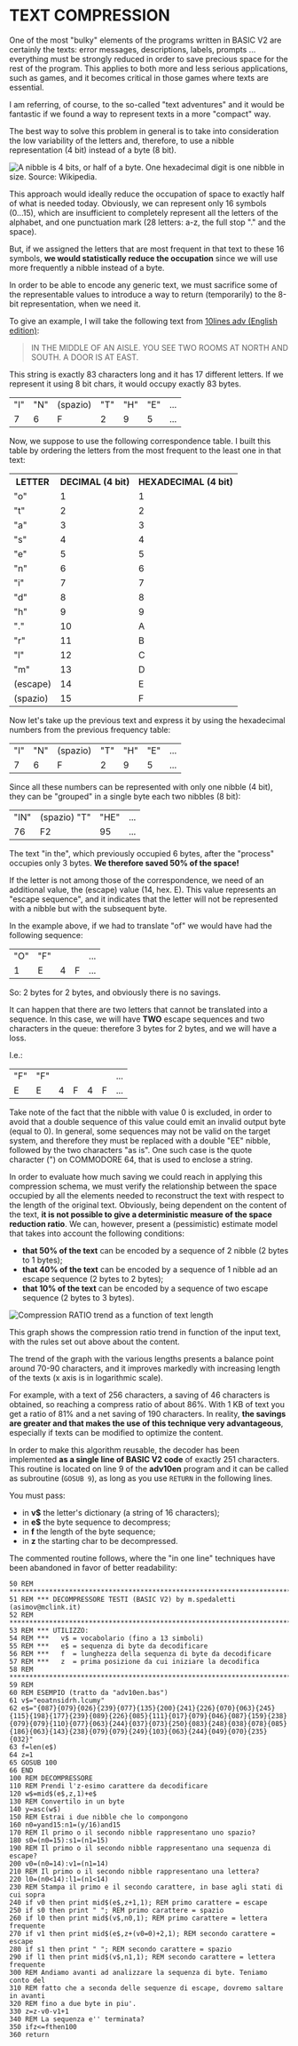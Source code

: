 ﻿# TEXT COMPRESSION

One of the most "bulky" elements of the programs written in BASIC V2 are certainly the texts: error messages, descriptions, labels, prompts ... everything must be strongly reduced in order to save precious space for the rest of the program. This applies to both more and less serious applications, such as games, and it becomes critical in those games where texts are essential. 

I am referring, of course, to the so-called "text adventures" and it would be fantastic if we found a way to represent texts in a more "compact" way.

The best way to solve this problem in general is to take into consideration the low variability of the letters and, therefore, to use a nibble representation (4 bit) instead of a byte (8 bit).

![A nibble is 4 bits, or half of a byte. One hexadecimal digit is one nibble in size. Source: Wikipedia.](https://commons.wikimedia.org/wiki/File:Nibbles_in_a_byte.PNG)

This approach would ideally reduce the occupation of space to exactly half of what is needed today. Obviously, we can represent only 16 symbols (0...15), which are insufficient to completely represent all the letters of the alphabet, and one punctuation mark (28 letters: a-z, the full stop "." and the space). 

But, if we assigned the letters that are most frequent in that text to these 16 symbols, **we would statistically reduce the occupation** since we will use more frequently a nibble instead of a byte. 

In order to be able to encode any generic text, we must sacrifice some of the representable values to introduce a way to return (temporarily) to the 8-bit representation, when we need it.

To give an example, I will take the following text from [10lines adv (English edition)](https://github.com/spotlessmind1975/adv10en):

> IN THE MIDDLE OF AN AISLE. YOU SEE TWO ROOMS AT NORTH AND SOUTH. A DOOR IS AT EAST.

This string is exactly 83 characters long and it has 17 different letters. If we represent it using 8 bit chars, it would occupy exactly 83 bytes.

<table>
    <tr>
        <td>"I"</td>
        <td>"N"</td>
        <td>(spazio)</td>
        <td>"T"</td>
        <td>"H"</td>
        <td>"E"</td>
        <td>...</td>
    </tr>
    <tr>
        <td>7</td>
        <td>6</td>
        <td>F</td>
        <td>2</td>
        <td>9</td>
        <td>5</td>
        <td>...</td>
    </tr>
</table>

Now, we suppose to use the following correspondence table. I built this table by ordering the letters from the most frequent to the least one in that text:

<table>
    <tr>
        <th>LETTER</th>
        <th>DECIMAL (4 bit)</th>
        <th>HEXADECIMAL (4 bit)</th>
    </tr>
    <tr>
        <td>"o"</td>
        <td>1</td>
        <td>1</td>
    </tr>
    <tr>
        <td>"t"</td>
        <td>2</td>
        <td>2</td>
    </tr>
    <tr>
        <td>"a"</td>
        <td>3</td>
        <td>3</td>
    </tr>
    <tr>
        <td>"s"</td>
        <td>4</td>
        <td>4</td>
    </tr>
    <tr>
        <td>"e"</td>
        <td>5</td>
        <td>5</td>
    </tr>
    <tr>
        <td>"n"</td>
        <td>6</td>
        <td>6</td>
    </tr>
    <tr>
        <td>"i"</td>
        <td>7</td>
        <td>7</td>
    </tr>
    <tr>
        <td>"d"</td>
        <td>8</td>
        <td>8</td>
    </tr>
    <tr>
        <td>"h"</td>
        <td>9</td>
        <td>9</td>
    </tr>
    <tr>
        <td>"."</td>
        <td>10</td>
        <td>A</td>
    </tr>
    <tr>
        <td>"r"</td>
        <td>11</td>
        <td>B</td>
    </tr>
    <tr>
        <td>"l"</td>
        <td>12</td>
        <td>C</td>
    </tr>
    <tr>
        <td>"m"</td>
        <td>13</td>
        <td>D</td>
    </tr>
    <tr>
        <td>(escape)</td>
        <td>14</td>
        <td>E</td>
    </tr>
    <tr>
        <td>(spazio)</td>
        <td>15</td>
        <td>F</td>
    </tr>
</table>

Now let's take up the previous text and express it by using the hexadecimal numbers from the previous frequency table: 

<table>
    <tr>
        <td>"I"</td>
        <td>"N"</td>
        <td>(spazio)</td>
        <td>"T"</td>
        <td>"H"</td>
        <td>"E"</td>
        <td>...</td>
    </tr>
    <tr>
        <td>7</td>
        <td>6</td>
        <td>F</td>
        <td>2</td>
        <td>9</td>
        <td>5</td>
        <td>...</td>
    </tr>
</table>

Since all these numbers can be represented with only one nibble (4 bit), they can be "grouped" in a single byte each two nibbles (8 bit):

<table>
    <tr>
        <td>"IN"</td>
        <td>(spazio) "T"</td>
        <td>"HE"</td>
        <td>...</td>
    </tr>
    <tr>
        <td>76</td>
        <td>F2</td>
        <td>95</td>
        <td>...</td>
    </tr>
</table>

The text "in the", which previously occupied 6 bytes, after the "process" occupies only 3 bytes. **We therefore saved 50% of the space!**

If the letter is not among those of the correspondence, we need of an additional value, the (escape) value (14, hex. E). This value represents an "escape sequence", and it indicates that the letter will not be represented with a nibble but with the subsequent byte.

In the example above, if we had to translate "of" we would have had the following sequence: 

<table>
    <tr>
        <td>"O"</td>
        <td>"F"</td>
        <td></td>
        <td></td>
        <td>...</td>
    </tr>
    <tr>
        <td>1</td>
        <td>E</td>
        <td>4</td>
        <td>F</td>
        <td>...</td>
    </tr>
</table>

So: 2 bytes for 2 bytes, and obviously there is no savings.

It can happen that there are two letters that cannot be translated into a sequence. In this case, we will have **TWO** escape sequences and two characters in the queue: therefore 3 bytes for 2 bytes, and we will have a loss.

I.e.:

<table>
    <tr>
        <td>"F"</td>
        <td>"F"</td>
        <td></td>
        <td></td>
        <td></td>
        <td></td>
        <td>...</td>
    </tr>
    <tr>
        <td>E</td>
        <td>E</td>
        <td>4</td>
        <td>F</td>
        <td>4</td>
        <td>F</td>
        <td>...</td>
    </tr>
</table>

Take note of the fact that the nibble with value 0 is excluded, in order to avoid that a double sequence of this value could emit an invalid output byte (equal to 0). In general, some sequences may not be valid on the target system, and therefore they must be replaced with a double "EE" nibble, followed by the two characters "as is". One such case is the quote character (") on COMMODORE 64, that is used to enclose a string.

In order to evaluate how much saving we could reach in applying this compression schema, we must verify the relationship between the space occupied by all the elements needed to reconstruct the text with respect to the length of the original text. Obviously, being dependent on the content of the text, **it is not possible to give a deterministic measure of the space reduction ratio**. We can, however, present a (pessimistic) estimate model that takes into account the following conditions:

 - **that 50% of the text** can be encoded by a sequence of 2 nibble (2 bytes to 1 bytes);
 - **that 40% of the text** can be encoded by a sequence of 1 nibble ad an escape sequence (2 bytes to 2 bytes);
 - **that 10% of the text** can be encoded by a sequence of two escape sequence (2 bytes to 3 bytes).

![Compression RATIO trend as a function of text length
](compression_ratio.png)

This graph shows the compression ratio trend in function of the input text, with the rules set out above about the content.

The trend of the graph with the various lengths presents a balance point around 70-90 characters, and it improves markedly with increasing length of the texts (x axis is in logarithmic scale).

For example, with a text of 256 characters, a saving of 46 characters is obtained, so reaching a compress ratio of about 86%. With 1 KB of text you get a ratio of 81% and a net saving of 190 characters. In reality, **the savings are greater and that makes the use of this technique very advantageous**, especially if texts can be modified to optimize the content.

In order to make this algorithm reusable, the decoder has been implemented **as a single line of BASIC V2 code** of exactly 251 characters. This routine is located on line 9 of the **adv10en** program and it can be called as subroutine (<code>GOSUB 9</code>), as long as you use <code>RETURN</code> in the following lines.

You must pass:
- in **v$** the letter's dictionary (a string of 16 characters);
- in **e$** the byte sequence to decompress;
- in **f** the length of the byte sequence;
- in **z** the starting char to be decompressed.

The commented routine follows, where the "in one line" techniques have been abandoned in favor of better readability:

<pre><code>50 REM *************************************************************************
51 REM *** DECOMPRESSORE TESTI (BASIC V2) by m.spedaletti (asimov@mclink.it)
52 REM *************************************************************************
53 REM *** UTILIZZO:
54 REM ***   v$ = vocabolario (fino a 13 simboli)
55 REM ***   e$ = sequenza di byte da decodificare
56 REM ***   f  = lunghezza della sequenza di byte da decodificare
57 REM ***   z  = prima posizione da cui iniziare la decodifica
58 REM ****************************************************************************
59 REM
60 REM ESEMPIO (tratto da "adv10en.bas")
61 v$="eoatnsidrh.lcumy"
62 e$="{087}{079}{026}{239}{077}{135}{200}{241}{226}{070}{063}{245}{115}{198}{177}{239}{089}{226}{085}{111}{017}{079}{046}{087}{159}{238}{079}{079}{110}{077}{063}{244}{037}{073}{250}{083}{248}{038}{078}{085}{186}{063}{143}{238}{079}{079}{249}{103}{063}{244}{049}{070}{235}{032}"
63 f=len(e$)
64 z=1
65 GOSUB 100
66 END
100 REM DECOMPRESSORE
110 REM Prendi l'z-esimo carattere da decodificare
120 w$=mid$(e$,z,1)+e$
130 REM Convertilo in un byte
140 y=asc(w$)
150 REM Estrai i due nibble che lo compongono
160 n0=yand15:n1=(y/16)and15
170 REM Il primo o il secondo nibble rappresentano uno spazio?
180 s0=(n0=15):s1=(n1=15)
190 REM Il primo o il secondo nibble rappresentano una sequenza di escape?
200 v0=(n0=14):v1=(n1=14)
210 REM Il primo o il secondo nibble rappresentano una lettera?
220 l0=(n0<14):l1=(n1<14)
230 REM Stampa il primo e il secondo carattere, in base agli stati di cui sopra
240 if v0 then print mid$(e$,z+1,1); REM primo carattere = escape
250 if s0 then print " "; REM primo carattere = spazio
260 if l0 then print mid$(v$,n0,1); REM primo carattere = lettera frequente
270 if v1 then print mid$(e$,z+(v0=0)+2,1); REM secondo carattere = escape
280 if s1 then print " "; REM secondo carattere = spazio
290 if l1 then print mid$(v$,n1,1); REM secondo carattere = lettera frequente
300 REM Andiamo avanti ad analizzare la sequenza di byte. Teniamo conto del 
310 REM fatto che a seconda delle sequenze di escape, dovremo saltare in avanti
320 REM fino a due byte in piu'.
330 z=z-v0-v1+1
340 REM La sequenza e'' terminata?
350 ifz<=fthen100
360 return
</code>